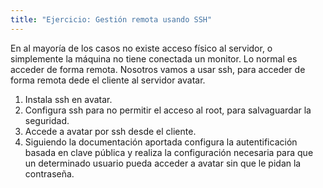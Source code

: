 ```yaml
---
title: "Ejercicio: Gestión remota usando SSH"
---
```


En al mayoría de los casos no existe acceso físico al servidor, o simplemente la máquina no tiene conectada un monitor. Lo normal es acceder de forma remota. Nosotros vamos a usar ssh, para acceder de forma remota dede el cliente al servidor avatar.  
  
1. Instala ssh en avatar.  
2. Configura ssh para no permitir el acceso al root, para salvaguardar la seguridad.  
3. Accede a avatar por ssh desde el cliente.  
4. Siguiendo la documentación aportada configura la autentificación basada en clave pública y realiza la configuración necesaria para que un determinado usuario pueda acceder a avatar sin que le pidan la contraseña.